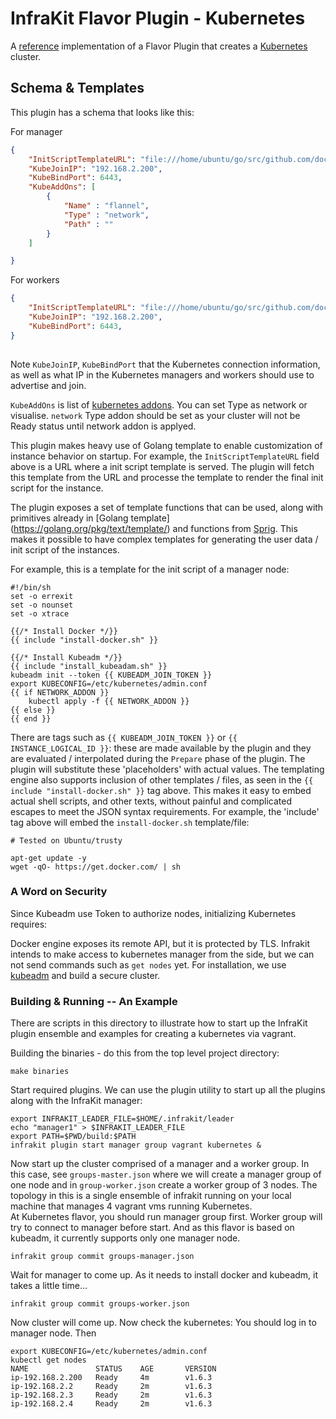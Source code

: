 InfraKit Flavor Plugin - Kubernetes
==============================

A [reference](/README.md#reference-implementations) implementation of a Flavor Plugin that creates a [Kubernetes](https://kubernetes.io/) cluster.

## Schema & Templates

This plugin has a schema that looks like this:

For manager
```json
{
    "InitScriptTemplateURL": "file:///home/ubuntu/go/src/github.com/docker/infrakit/examples/flavor/kubernetes/manager-init.sh",
    "KubeJoinIP": "192.168.2.200",
    "KubeBindPort": 6443,
    "KubeAddOns": [
        {
            "Name" : "flannel",
            "Type" : "network",
            "Path" : ""
        }
    ]

}
```
For workers
```json
{
    "InitScriptTemplateURL": "file:///home/ubuntu/go/src/github.com/docker/infrakit/examples/flavor/kubernetes/worker-init.sh",
    "KubeJoinIP": "192.168.2.200",
    "KubeBindPort": 6443,
}
 
```

Note `KubeJoinIP`, `KubeBindPort` that the Kubernetes connection information, as well as what IP in the Kubernetes managers and workers should use
to advertise and join.

`KubeAddOns` is list of [kubernetes addons](https://kubernetes.io/docs/concepts/cluster-administration/addons/). 
You can set Type as network or visualise.
`network` Type addon should be set as your cluster will not be Ready status until network addon is applyed.

This plugin makes heavy use of Golang template to enable customization of instance behavior on startup.  For example,
the `InitScriptTemplateURL` field above is a URL where a init script template is served.  The plugin will fetch this
template from the URL and processe the template to render the final init script for the instance.

The plugin exposes a set of template functions that can be used, along with primitives already in [Golang template]
(https://golang.org/pkg/text/template/) and functions from [Sprig](https://github.com/Masterminds/sprig#functions).
This makes it possible to have complex templates for generating the user data / init script of the instances.

For example, this is a template for the init script of a manager node:

```
#!/bin/sh
set -o errexit
set -o nounset
set -o xtrace

{{/* Install Docker */}}
{{ include "install-docker.sh" }}

{{/* Install Kubeadm */}}
{{ include "install_kubeadam.sh" }}
kubeadm init --token {{ KUBEADM_JOIN_TOKEN }}
export KUBECONFIG=/etc/kubernetes/admin.conf
{{ if NETWORK_ADDON }}
    kubectl apply -f {{ NETWORK_ADDON }}
{{ else }}
{{ end }}
```

There are tags such as `{{ KUBEADM_JOIN_TOKEN }}` or `{{ INSTANCE_LOGICAL_ID }}`: these are made available by the
plugin and they are evaluated / interpolated during the `Prepare` phase of the plugin.  The plugin will substitute
these 'placeholders' with actual values.  The templating engine also supports inclusion of other templates / files, as
seen in the `{{ include "install-docker.sh" }}` tag above.  This makes it easy to embed actual shell scripts, and other
texts, without painful and complicated escapes to meet the JSON syntax requirements. For example, the 'include' tag
above will embed the `install-docker.sh` template/file:

```
# Tested on Ubuntu/trusty

apt-get update -y
wget -qO- https://get.docker.com/ | sh

```

### A Word on Security

Since Kubeadm use Token to authorize nodes, initializing
Kubernetes requires:

Docker engine exposes its remote API, but it is protected by TLS. Infrakit intends to make access to kubernetes manager from the side, but we can not send commands such as `get nodes` yet.
For installation, we use [kubeadm](https://kubernetes.io/docs/admin/kubeadm/) and build a secure cluster.


### Building & Running -- An Example

There are scripts in this directory to illustrate how to start up the InfraKit plugin ensemble and examples for creating a kubernetes via vagrant.

Building the binaries - do this from the top level project directory:
```shell
make binaries
```

Start required plugins.
We can use the plugin utility to start up all the plugins along with the InfraKit manager:

```shell
export INFRAKIT_LEADER_FILE=$HOME/.infrakit/leader
echo "manager1" > $INFRAKIT_LEADER_FILE
export PATH=$PWD/build:$PATH
infrakit plugin start manager group vagrant kubernetes &
```

Now start up the cluster comprised of a manager and a worker group.  In this case, see `groups-master.json` where we will create a manager group of one node and in `group-worker.json` create a worker group of 3 nodes. The topology in this is a single ensemble of infrakit running on your local machine that manages 4 vagrant vms running Kubernetes.  
At Kubernetes flavor, you should run manager group first.
Worker group will try to connect to manager before start.
And as this flavor is based on kubeadm, it currently supports only one manager node.

```shell
infrakit group commit groups-manager.json
```
Wait for manager to come up.
As it needs to install docker and kubeadm, it takes a little time...

```shell
infrakit group commit groups-worker.json
```

Now cluster will come up.
Now check the kubernetes:
You should log in to manager node.
Then

```shell
export KUBECONFIG=/etc/kubernetes/admin.conf
kubectl get nodes
NAME               STATUS    AGE       VERSION
ip-192.168.2.200   Ready     4m        v1.6.3
ip-192.168.2.2     Ready     2m        v1.6.3
ip-192.168.2.3     Ready     2m        v1.6.3
ip-192.168.2.4     Ready     2m        v1.6.3
```

